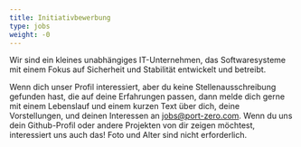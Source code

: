```yaml
---
title: Initiativbewerbung
type: jobs
weight: -0
---
```

Wir sind ein kleines unabhängiges IT-Unternehmen, das Softwaresysteme mit einem
Fokus auf Sicherheit und Stabilität entwickelt und betreibt.

Wenn dich unser Profil interessiert, aber du keine Stellenausschreibung gefunden
hast, die auf deine Erfahrungen passen, dann melde dich gerne mit einem
Lebenslauf und einem kurzen Text über dich, deine Vorstellungen, und deinen
Interessen an [jobs@port-zero.com](mailto:jobs@port-zero.com). Wenn du uns dein
Github-Profil oder andere Projekten von dir zeigen möchtest, interessiert uns
auch das! Foto und Alter sind nicht erforderlich.
